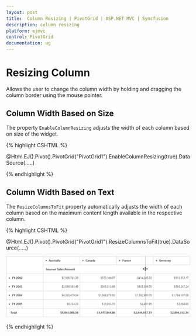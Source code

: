 ```yaml
---
layout: post
title:  Column Resizing | PivotGrid | ASP.NET MVC | Syncfusion 
description: column resizing
platform: ejmvc
control: PivotGrid
documentation: ug
---
```


# Resizing Column

Allows the user to change the column width by holding and dragging the column border using the mouse pointer.

## Column Width Based on Size

The property `EnableColumnResizing` adjusts the width of each column based on size of the widget.

{% highlight CSHTML %}

@Html.EJ().Pivot().PivotGrid("PivotGrid1").EnableColumnResizing(true).DataSource(.....)

{% endhighlight %} 

## Column Width Based on Text

The `ResizeColumnsToFit` property automatically adjusts the width of each column based on the maximum content length available in the respective column.

{% highlight CSHTML %}

@Html.EJ().Pivot().PivotGrid("PivotGrid1").ResizeColumnsToFit(true).DataSource(.....)

![](Column-Resizing_images/columnresizing.png)

{% endhighlight %} 